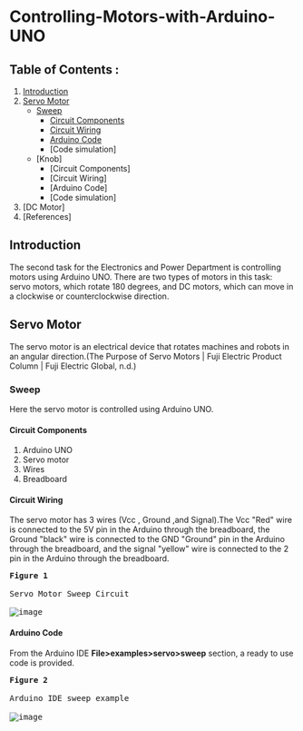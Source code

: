 # Controlling-Motors-with-Arduino-UNO
## Table of Contents : 
1. [Introduction](#Introduction)
1. [Servo Motor](#Servo-Motor)
   - [Sweep](#Sweep)
     - [Circuit Components](#Circuit-Components)
     - [Circuit Wiring](#Circuit-Wiring)
     - [Arduino Code](#Arduino-Code)
     - [Code simulation]
   - [Knob]
     - [Circuit Components]
     - [Circuit Wiring]
     - [Arduino Code]
     - [Code simulation]
1. [DC Motor]
1. [References]

## Introduction
The second task for the Electronics and Power Department is controlling motors using Arduino UNO. There are two types of motors in this task: servo motors, which rotate 180 degrees, and DC motors, which can move in a clockwise or counterclockwise direction. 
## Servo Motor
The servo motor is an electrical device that rotates machines and robots in an angular direction.(The Purpose of Servo Motors | Fuji Electric Product Column | Fuji Electric Global, n.d.)
### Sweep 
Here the servo motor is controlled using Arduino UNO.
#### Circuit Components
1. Arduino UNO
2. Servo motor
3. Wires
4. Breadboard
#### Circuit Wiring
The servo motor has 3 wires (Vcc , Ground ,and Signal).The Vcc "Red" wire is connected to the 5V pin in the Arduino through the breadboard, the Ground "black" wire is connected to the GND "Ground" pin in the Arduino through the breadboard, and the signal "yellow" wire is connected to the 2 pin in the Arduino through the breadboard.

<kbd> **Figure 1** <br><br>Servo Motor Sweep Circuit <br><br> ![image](https://github.com/Rawnaa-19/Controlling-Motors-with-Arduino-UNO/assets/106926557/2b280aa9-9d0c-43d3-b071-99b350fa8fc6)</kbd>
#### Arduino Code
From the Arduino IDE **File>examples>servo>sweep** section, a ready to use code is provided.

<kbd> **Figure 2** <br><br>Arduino IDE sweep example </kbd><br><br> <kbd>![image](https://github.com/Rawnaa-19/Controlling-Motors-with-Arduino-UNO/assets/106926557/176ab61a-247b-485e-bbea-ca34b7da1239)</kbd>

